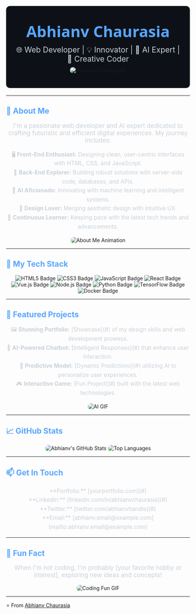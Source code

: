 <!-- Hero Section -->
<div style="background-color:#0d1117; padding: 40px 20px; text-align: center; border-radius: 10px; margin-bottom: 20px;">
  <h1 style="color: #58a6ff; font-family: 'Segoe UI', Tahoma, Geneva, Verdana, sans-serif; font-size: 3em; margin: 0; animation: glow 1.5s ease-in-out infinite alternate;">
    Abhianv Chaurasia
  </h1>
  <p style="color: #c9d1d9; font-size: 1.5em; margin: 10px 0;">
    🌐 Web Developer | 💡 Innovator | 🤖 AI Expert | 🎨 Creative Coder
  </p>
  <div style="text-align: center;">
    <img src="https://media.giphy.com/media/26tn33aiTi1jkl6H6/giphy.gif" alt="Futuristic Coding GIF" style="max-width: 100%; height: auto; border-radius: 10px;"/>
  </div>
</div>

---

## <span style="color: #58a6ff;">🚀 About Me</span>

<p style="color: #c9d1d9; font-size: 1.2em; text-align: center;">
I'm a passionate web developer and AI expert dedicated to crafting futuristic and efficient digital experiences. My journey includes:
</p>

<ul style="color: #c9d1d9; font-size: 1.1em; line-height: 1.6; text-align: center; padding: 0; list-style: none;">
  <li>🖥️ <strong>Front-End Enthusiast:</strong> Designing clean, user-centric interfaces with HTML, CSS, and JavaScript.</li>
  <li>🔧 <strong>Back-End Explorer:</strong> Building robust solutions with server-side code, databases, and APIs.</li>
  <li>🤖 <strong>AI Aficionado:</strong> Innovating with machine learning and intelligent systems.</li>
  <li>🎨 <strong>Design Lover:</strong> Merging aesthetic design with intuitive UX.</li>
  <li>🌱 <strong>Continuous Learner:</strong> Keeping pace with the latest tech trends and advancements.</li>
</ul>

<div style="text-align: center;">
  <img src="https://media.giphy.com/media/13HgwGsXF0aiGY/giphy.gif" alt="About Me Animation" style="max-width: 100%; height: auto; border-radius: 10px;"/>
</div>

---

## <span style="color: #58a6ff;">🔧 My Tech Stack</span>

<div style="text-align: center;">
  <img src="https://img.shields.io/badge/HTML5-E34F26?style=for-the-badge&logo=html5&logoColor=white" alt="HTML5 Badge"/>
  <img src="https://img.shields.io/badge/CSS3-1572B6?style=for-the-badge&logo=css3&logoColor=white" alt="CSS3 Badge"/>
  <img src="https://img.shields.io/badge/JavaScript-F7DF1E?style=for-the-badge&logo=javascript&logoColor=black" alt="JavaScript Badge"/>
  <img src="https://img.shields.io/badge/React-61DAFB?style=for-the-badge&logo=react&logoColor=black" alt="React Badge"/>
  <img src="https://img.shields.io/badge/Vue.js-4FC08D?style=for-the-badge&logo=vue.js&logoColor=white" alt="Vue.js Badge"/>
  <img src="https://img.shields.io/badge/Node.js-339933?style=for-the-badge&logo=node.js&logoColor=white" alt="Node.js Badge"/>
  <img src="https://img.shields.io/badge/Python-3776AB?style=for-the-badge&logo=python&logoColor=white" alt="Python Badge"/>
  <img src="https://img.shields.io/badge/TensorFlow-FF6F00?style=for-the-badge&logo=tensorflow&logoColor=white" alt="TensorFlow Badge"/>
  <img src="https://img.shields.io/badge/Docker-2496ED?style=for-the-badge&logo=docker&logoColor=white" alt="Docker Badge"/>
</div>

---

## <span style="color: #58a6ff;">🌟 Featured Projects</span>

<ul style="color: #c9d1d9; font-size: 1.1em; line-height: 1.6; text-align: center; padding: 0; list-style: none;">
  <li>🖼️ <strong>Stunning Portfolio:</strong> [Showcase](#) of my design skills and web development prowess.</li>
  <li>💬 <strong>AI-Powered Chatbot:</strong> [Intelligent Responses](#) that enhance user interaction.</li>
  <li>🤖 <strong>Predictive Model:</strong> [Dynamic Predictions](#) utilizing AI to personalize user experiences.</li>
  <li>🎮 <strong>Interactive Game:</strong> [Fun Project](#) built with the latest web technologies.</li>
</ul>

<div style="text-align: center;">
  <img src="https://media.giphy.com/media/xT9IgzoKnwFNmISR8I/giphy.gif" alt="AI GIF" style="max-width: 100%; height: auto; border-radius: 10px;"/>
</div>

---

## <span style="color: #58a6ff;">📈 GitHub Stats</span>

<div style="text-align: center;">
  <img src="https://github-readme-stats.vercel.app/api?username=abhianvchaurasia&show_icons=true&theme=radical" alt="Abhianv's GitHub Stats" style="border-radius: 10px;"/>
  <img src="https://github-readme-stats.vercel.app/api/top-langs/?username=abhianvchaurasia&layout=compact&theme=radical" alt="Top Languages" style="border-radius: 10px;"/>
</div>

---

## <span style="color: #58a6ff;">📫 Get In Touch</span>

<ul style="color: #c9d1d9; font-size: 1.1em; line-height: 1.6; text-align: center; padding: 0; list-style: none;">
  <li>**Portfolio:** [yourportfolio.com](#)</li>
  <li>**LinkedIn:** [linkedin.com/in/abhianvchaurasia](#)</li>
  <li>**Twitter:** [twitter.com/abhianvhandle](#)</li>
  <li>**Email:** [abhianv.email@example.com](mailto:abhianv.email@example.com)</li>
</ul>

---

## <span style="color: #58a6ff;">🎨 Fun Fact</span>

<p style="color: #c9d1d9; font-size: 1.2em; text-align: center;">
When I'm not coding, I'm probably [your favorite hobby or interest], exploring new ideas and concepts!
</p>

<div style="text-align: center;">
  <img src="https://media.giphy.com/media/f9k1tV7HyORcngKF8v/giphy.gif" alt="Coding Fun GIF" style="max-width: 100%; height: auto; border-radius: 10px;"/>
</div>

---

⭐️ From [Abhianv Chaurasia](https://github.com/abhianvchaurasia)

